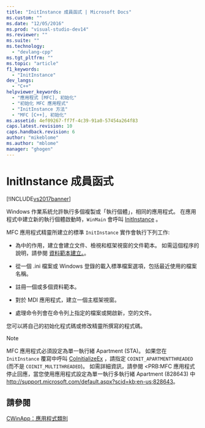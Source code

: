 ```yaml
---
title: "InitInstance 成員函式 | Microsoft Docs"
ms.custom: ""
ms.date: "12/05/2016"
ms.prod: "visual-studio-dev14"
ms.reviewer: ""
ms.suite: ""
ms.technology: 
  - "devlang-cpp"
ms.tgt_pltfrm: ""
ms.topic: "article"
f1_keywords: 
  - "InitInstance"
dev_langs: 
  - "C++"
helpviewer_keywords: 
  - "應用程式 [MFC], 初始化"
  - "初始化 MFC 應用程式"
  - "InitInstance 方法"
  - "MFC [C++], 初始化"
ms.assetid: 4ef09267-ff7f-4c39-91a0-57454a264f83
caps.latest.revision: 10
caps.handback.revision: 6
author: "mikeblome"
ms.author: "mblome"
manager: "ghogen"
---
```

# InitInstance 成員函式
[!INCLUDE[vs2017banner](../assembler/inline/includes/vs2017banner.md)]

Windows 作業系統允許執行多個複製或「執行個體」，相同的應用程式。  在應用程式中建立新的執行個體啟動時，`WinMain` 會呼叫 [InitInstance](../Topic/CWinApp::InitInstance.md) 。  
  
 MFC 應用程式精靈所建立的標準 `InitInstance` 實作會執行下列工作:  
  
-   為中的作用，建立會建立文件、檢視和框架視窗的文件範本。  如需這個程序的說明，請參閱 [資料範本建立。](../mfc/document-template-creation.md)。  
  
-   從一個 .ini 檔案或 Windows 登錄的載入標準檔案選項，包括最近使用的檔案名稱。  
  
-   註冊一個或多個資料範本。  
  
-   對於 MDI 應用程式，建立一個主框架視窗。  
  
-   處理命令列會在命令列上指定的檔案或開啟新，空的文件。  
  
 您可以將自己的初始化程式碼或修改精靈所撰寫的程式碼。  
  
> [!NOTE]
>  MFC 應用程式必須設定為單一執行緒 Apartment \(STA\)。  如果您在 `InitInstance` 覆寫中呼叫 [CoInitializeEx](http://msdn.microsoft.com/library/windows/desktop/ms695279) ，請指定 `COINIT_APARTMENTTHREADED` \(而不是 `COINIT_MULTITHREADED`\)。  如需詳細資訊，請參閱 \<PRB:MFC 應用程式停止回應，當您使用應用程式設定為單一執行多執行緒 Apartment \(828643\) 中 [http:\/\/support.microsoft.com\/default.aspx?scid\=kb;en\-us;828643](http://support.microsoft.com/default.aspx?scid=kb;en-us;828643)。  
  
## 請參閱  
 [CWinApp：應用程式類別](../mfc/cwinapp-the-application-class.md)